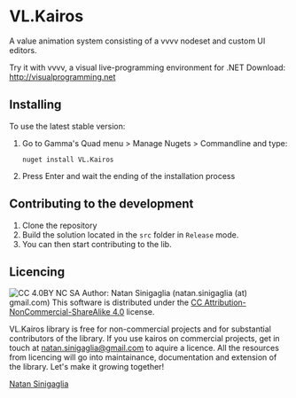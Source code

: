 # VL.Kairos

A value animation system consisting of a vvvv nodeset and custom UI editors.

Try it with vvvv, a visual live-programming environment for .NET
Download: http://visualprogramming.net

## Installing

To use the latest stable version:
1. Go to Gamma's Quad menu > Manage Nugets > Commandline and type:

	```
	nuget install VL.Kairos
	```
2. Press Enter and wait the ending of the installation process

## Contributing to the development

1. Clone the repository
2. Build the solution located in the `src` folder in `Release` mode. 
3. You can then start contributing to the lib.

## Licencing

![CC 4.0BY NC SA](http://i.creativecommons.org/l/by-nc-sa/4.0/88x31.png)
Author: Natan Sinigaglia (natan.sinigaglia (at) gmail.com)
This software is distributed under the [CC Attribution-NonCommercial-ShareAlike 4.0](https://creativecommons.org/licenses/by-nc-sa/4.0/) license.

VL.Kairos library is free for non-commercial projects and for substantial contributors of the library.
If you use kairos on commercial projects, get in touch at natan.sinigaglia@gmail.com to aquire a licence.
All the resources from licencing will go into maintainance, documentation and extension of the library.
Let's make it growing together!

[Natan Sinigaglia](http://natansinigaglia.com/)
